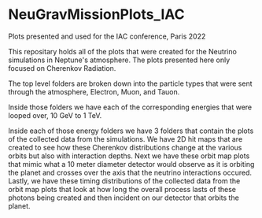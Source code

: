 # NeuGravMissionPlots_IAC
Plots presented and used for the IAC conference, Paris 2022

This repositary holds all of the plots that were created for the Neutrino simulations in Neptune's atmosphere. The plots presented here only focused on Cherenkov Radiation.

The top level folders are broken down into the particle types that were sent through the atmosphere, Electron, Muon, and Tauon.

Inside those folders we have each of the corresponding energies that were looped over, 10 GeV to 1 TeV.

Inside each of those energy folders we have 3 folders that contain the plots of the collected data from the simulations. We have 2D hit maps that are created to see how these Cherenkov distributions change at the various orbits but also with interaction depths. Next we have these orbit map plots that mimic what a 10 meter diameter detector would observe as it is orbiting the planet and crosses over the axis that the neutrino interactions occured. Lastly, we have these timing distributions of the collected data from the orbit map plots that look at how long the overall process lasts of these photons being created and then incident on our detector that orbits the planet.
